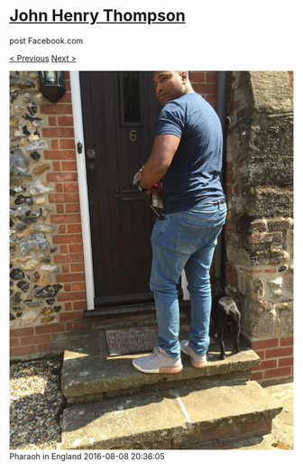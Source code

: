 # [John Henry Thompson](../README.md)
post Facebook.com

[< Previous](2016-08-08-6.md) [Next >](2016-08-08-8.md)

[![](../media/2016-08-08/Pharaoh-in-England-6.jpg)](../README.md)
Pharaoh in England
2016-08-08 20:36:05